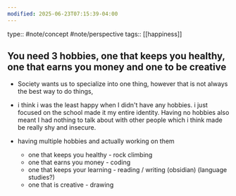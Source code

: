 ```yaml
---
modified: 2025-06-23T07:15:39-04:00
---
```

type:: #note/concept #note/perspective 
tags:: [[happiness]]
## You need 3 hobbies, one that keeps you healthy, one that earns you money and one to be creative 


- Society wants us to specialize into one thing, however that is not always the best way to do things, 

- i think i was the least happy when I didn't have any hobbies. i just focused on the school  made it my entire identity. Having no hobbies also meant I had nothing to talk about with other people which i think made be really shy and insecure.

- having multiple hobbies and actually working on them
	- one that keeps you healthy - rock climbing
	- one that earns you money - coding
	- one that keeps your learning - reading / writing (obsidian) (language studies?)
	- one that is creative  - drawing
